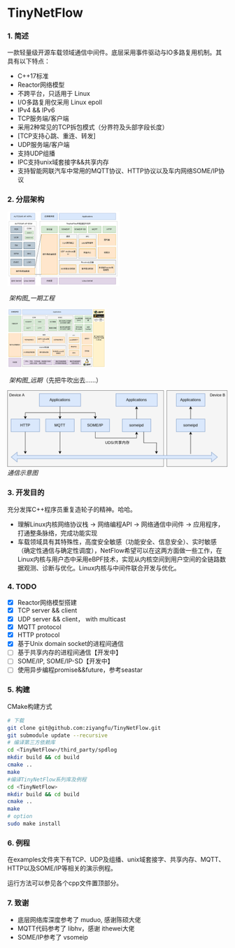 # TinyNetFlow
### 1. 简述

一款轻量级开源车载领域通信中间件。底层采用事件驱动与IO多路复用机制。其具有以下特点：
- C++17标准
- Reactor网络模型
- 不跨平台，只适用于 Linux
- I/O多路复用仅采用 Linux epoll
- IPv4 && IPv6
- TCP服务端/客户端
- 采用2种常见的TCP拆包模式（分界符及头部字段长度）
- [TCP支持心跳、重连、转发]
- UDP服务端/客户端
- 支持UDP组播
- IPC支持unix域套接字&&共享内存
- 支持智能网联汽车中常用的MQTT协议、HTTP协议以及车内网络SOME/IP协议

### 2. 分层架构

<img src="./docs/images/架构图_1.png" style="zoom:25%;" />

​																				*架构图_一期工程*

<img src="./docs/images/架构图_2.png" style="zoom:22%;" />

​															*架构图_远期*（先把牛吹出去......）

![通信示意图1](./docs/images/通信示意图_1.png)
*通信示意图*

### 3. 开发目的

充分发挥C++程序员重复造轮子的精神。哈哈。

- 理解Linux内核网络协议栈 -> 网络编程API -> 网络通信中间件 -> 应用程序， 打通整条脉络，完成功能实现
- 车载领域具有其特殊性，高度安全敏感（功能安全、信息安全）、实时敏感（确定性通信与确定性调度），NetFlow希望可以在这两方面做一些工作，在Linux内核与用户态中采用eBPF技术，实现从内核空间到用户空间的全链路数据观测、诊断与优化。Linux内核与中间件联合开发与优化。

### 4. TODO
- [x] Reactor网络模型搭建
- [x] TCP server && client
- [x] UDP server && client， with multicast
- [x] MQTT protocol
- [x] HTTP protocol
- [x] 基于Unix domain socket的进程间通信
- [ ] 基于共享内存的进程间通信【开发中】
- [ ] SOME/IP, SOME/IP-SD【开发中】
- [ ] 使用异步编程promise&&future，参考seastar

### 5. 构建

CMake构建方式

```bash
# 下载
git clone git@github.com:ziyangfu/TinyNetFlow.git
git submodule update --recursive
# 编译第三方依赖库
cd <TinyNetFlow>/third_party/spdlog
mkdir build && cd build
cmake ..
make
#编译TinyNetFlow系列库及例程
cd <TinyNetFlow>
mkdir build && cd build
cmake ..
make
# option
sudo make install
```

### 6. 例程
在examples文件夹下有TCP、UDP及组播、unix域套接字、共享内存、MQTT、
HTTP以及SOME/IP等相关的演示例程。

运行方法可以参见各个cpp文件置顶部分。
### 7. 致谢
- 底层网络库深度参考了 muduo, 感谢陈硕大佬
- MQTT代码参考了 libhv，感谢 ithewei大佬
- SOME/IP参考了 vsomeip

